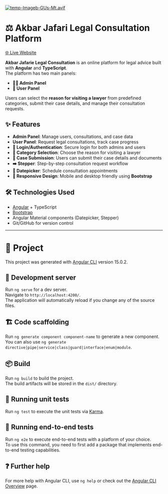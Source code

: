 [![temp-Imageb-GUs-Mt.avif](https://i.postimg.cc/HxpmRFbf/temp-Imageb-GUs-Mt.avif)](https://postimg.cc/Z9DXy77c)
# ⚖️ Akbar Jafari Legal Consultation Platform

[🌐 Live Website](https://drjaferi.ir)

**Akbar Jafarie Legal Consultation** is an online platform for legal advice built with **Angular** and **TypeScript**.  
The platform has two main panels:  
- **👨‍💼 Admin Panel**  
- **👤 User Panel**

Users can select the **reason for visiting a lawyer** from predefined categories, submit their case details, and manage their consultation requests.  

## ✨ Features

- **Admin Panel**: Manage users, consultations, and case data  
- **User Panel**: Request legal consultations, track case progress  
- **🔐 Login/Authentication**: Secure login for both admins and users  
- **📂 Category Selection**: Choose the reason for visiting a lawyer  
- **📝 Case Submission**: Users can submit their case details and documents  
- **➡️ Stepper**: Step-by-step consultation request workflow  
- **📅 Datepicker**: Schedule consultation appointments  
- **📱 Responsive Design**: Mobile and desktop friendly using **Bootstrap**  

## 🛠️ Technologies Used

- [Angular](https://angular.io/) + TypeScript  
- [Bootstrap](https://getbootstrap.com/)  
- Angular Material components (Datepicker, Stepper)  
- Git/GitHub for version control  

---

# 📁 Project

This project was generated with [Angular CLI](https://github.com/angular/angular-cli) version 15.0.2.

## 🚀 Development server

Run `ng serve` for a dev server.  
Navigate to `http://localhost:4200/`.  
The application will automatically reload if you change any of the source files.

## 🏗️ Code scaffolding

Run `ng generate component component-name` to generate a new component.  
You can also use `ng generate directive|pipe|service|class|guard|interface|enum|module`.

## 📦 Build

Run `ng build` to build the project.  
The build artifacts will be stored in the `dist/` directory.

## 🧪 Running unit tests

Run `ng test` to execute the unit tests via [Karma](https://karma-runner.github.io).

## 🔗 Running end-to-end tests

Run `ng e2e` to execute end-to-end tests with a platform of your choice.  
To use this command, you need to first add a package that implements end-to-end testing capabilities.

## ❓ Further help

For more help with Angular CLI, use `ng help` or check out the [Angular CLI Overview](https://angular.io/cli) page.
